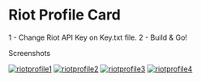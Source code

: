 # Riot Profile Card


1 - Change Riot API Key on Key.txt file.
2 - Build & Go!

Screenshots
<div>
<a href="https://ibb.co/rs4pwXp"><img src="https://i.ibb.co/PQwW6VW/riotprofile1.png" alt="riotprofile1" border="0"></a>
<a href="https://imgbb.com/"><img src="https://i.ibb.co/txyFbrw/riotprofile2.png" alt="riotprofile2" border="0"></a>
<a href="https://ibb.co/D81t5P3"><img src="https://i.ibb.co/8dm06nF/riotprofile3.png" alt="riotprofile3" border="0"></a>
<a href="https://ibb.co/G2cMyfb"><img src="https://i.ibb.co/BZq6bHS/riotprofile4.png" alt="riotprofile4" border="0"></a>
</div>
